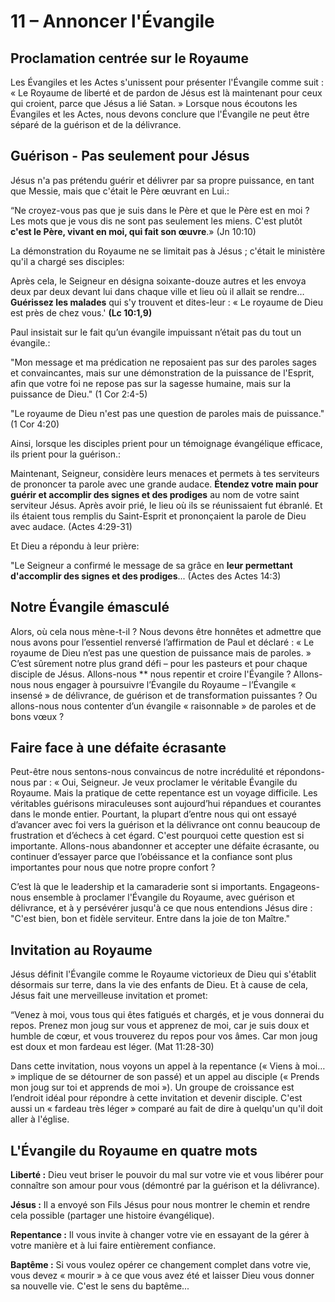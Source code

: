 # 11 – Annoncer l'Évangile

## Proclamation centrée sur le Royaume

Les Évangiles et les Actes s'unissent pour présenter l'Évangile comme suit : « Le Royaume de liberté et de pardon de Jésus est là maintenant pour ceux qui croient, parce que Jésus a lié Satan. » Lorsque nous écoutons les Évangiles et les Actes, nous devons conclure que l'Évangile ne peut être séparé de la guérison et de la délivrance.

## Guérison - Pas seulement pour Jésus

Jésus n'a pas prétendu guérir et délivrer par sa propre puissance, en tant que Messie, mais que c'était le Père œuvrant en Lui.:

“Ne croyez-vous pas que je suis dans le Père et que le Père est en moi ? Les mots que je vous dis ne sont pas seulement les miens. C'est plutôt **c'est le Père, vivant en moi, qui fait son œuvre**.» (Jn 10:10)

La démonstration du Royaume ne se limitait pas à Jésus ; c'était le ministère qu'il a chargé ses disciples:

Après cela, le Seigneur en désigna soixante-douze autres et les envoya deux par deux devant lui dans chaque ville et lieu où il allait se rendre… **Guérissez les malades** qui s'y trouvent et dites-leur : « Le royaume de Dieu est près de chez vous.' **(Lc 10:1,9)**

Paul insistait sur le fait qu’un évangile impuissant n’était pas du tout un évangile.:

"Mon message et ma prédication ne reposaient pas sur des paroles sages et convaincantes, mais sur une démonstration de la puissance de l'Esprit, afin que votre foi ne repose pas sur la sagesse humaine, mais sur la puissance de Dieu." (1 Cor 2:4-5)

"Le royaume de Dieu n'est pas une question de paroles mais de puissance." (1 Cor 4:20)

Ainsi, lorsque les disciples prient pour un témoignage évangélique efficace, ils prient pour la guérison.:

Maintenant, Seigneur, considère leurs menaces et permets à tes serviteurs de prononcer ta parole avec une grande audace. **Étendez votre main pour guérir et accomplir des signes et des prodiges** au nom de votre saint serviteur Jésus. Après avoir prié, le lieu où ils se réunissaient fut ébranlé. Et ils étaient tous remplis du Saint-Esprit et prononçaient la parole de Dieu avec audace. (Actes 4:29-31)

Et Dieu a répondu à leur prière:

"Le Seigneur a confirmé le message de sa grâce en **leur permettant d'accomplir des signes et des prodiges**... (Actes des Actes 14:3)

## Notre Évangile émasculé

Alors, où cela nous mène-t-il ? Nous devons être honnêtes et admettre que nous avons pour l’essentiel renversé l’affirmation de Paul et déclaré : « Le royaume de Dieu n’est pas une question de puissance mais de paroles. » C’est sûrement notre plus grand défi – pour les pasteurs et pour chaque disciple de Jésus. Allons-nous ** nous repentir et croire l'Évangile ? Allons-nous nous engager à poursuivre l’Évangile du Royaume – l’Évangile « insensé » de délivrance, de guérison et de transformation puissantes ? Ou allons-nous nous contenter d’un évangile « raisonnable » de paroles et de bons vœux ?

## Faire face à une défaite écrasante

Peut-être nous sentons-nous convaincus de notre incrédulité et répondons-nous par : « Oui, Seigneur. Je veux proclamer le véritable Évangile du Royaume. Mais la pratique de cette repentance est un voyage difficile. Les véritables guérisons miraculeuses sont aujourd’hui répandues et courantes dans le monde entier. Pourtant, la plupart d’entre nous qui ont essayé d’avancer avec foi vers la guérison et la délivrance ont connu beaucoup de frustration et d’échecs à cet égard. C'est pourquoi cette question est si importante. Allons-nous abandonner et accepter une défaite écrasante, ou continuer d’essayer parce que l’obéissance et la confiance sont plus importantes pour nous que notre propre confort ?

C’est là que le leadership et la camaraderie sont si importants. Engageons-nous ensemble à proclamer l'Évangile du Royaume, avec guérison et délivrance, et à y persévérer jusqu'à ce que nous entendions Jésus dire : "C'est bien, bon et fidèle serviteur. Entre dans la joie de ton Maître."

## Invitation au Royaume

Jésus définit l'Évangile comme le Royaume victorieux de Dieu qui s'établit désormais sur terre, dans la vie des enfants de Dieu. Et à cause de cela, Jésus fait une merveilleuse invitation et promet:

“Venez à moi, vous tous qui êtes fatigués et chargés, et je vous donnerai du repos. Prenez mon joug sur vous et apprenez de moi, car je suis doux et humble de cœur, et vous trouverez du repos pour vos âmes. Car mon joug est doux et mon fardeau est léger. (Mat 11:28-30)

Dans cette invitation, nous voyons un appel à la repentance (« Viens à moi… » implique de se détourner de son passé) et un appel au disciple (« Prends mon joug sur toi et apprends de moi »). Un groupe de croissance est l’endroit idéal pour répondre à cette invitation et devenir disciple. C'est aussi un « fardeau très léger » comparé au fait de dire à quelqu'un qu'il doit aller à l'église.

## L'Évangile du Royaume en quatre mots

**Liberté :** Dieu veut briser le pouvoir du mal sur votre vie et vous libérer pour connaître son amour pour vous (démontré par la guérison et la délivrance).

**Jésus :** Il a envoyé son Fils Jésus pour nous montrer le chemin et rendre cela possible (partager une histoire évangélique).

**Repentance :** Il vous invite à changer votre vie en essayant de la gérer à votre manière et à lui faire entièrement confiance.

**Baptême :** Si vous voulez opérer ce changement complet dans votre vie, vous devez « mourir » à ce que vous avez été et laisser Dieu vous donner sa nouvelle vie. C'est le sens du baptême...
